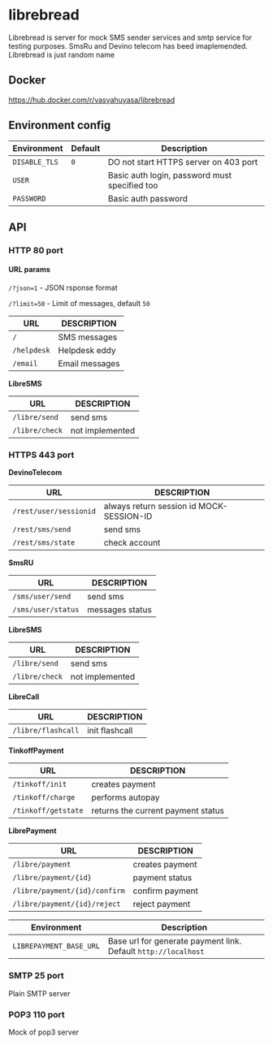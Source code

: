 # librebread

Librebread is server for mock SMS sender services and smtp service for testing purposes. SmsRu and Devino telecom has beed imaplemended. Librebread is just random name

## Docker

https://hub.docker.com/r/vasyahuyasa/librebread

## Environment config

| Environment   | Default | Description  |
|---------------|---------|--------------|
| `DISABLE_TLS` | `0`     | DO not start HTTPS server on 403 port |
| `USER`        |         | Basic auth login, password must specified too |
| `PASSWORD`    |         | Basic auth password |

## API

### HTTP 80 port

#### URL params

`/?json=1` - JSON rsponse format

`/?limit=50` - Limit of messages, default `50`

| URL                    | DESCRIPTION    |
|------------------------|----------------|
| `/`                    | SMS messages   |
| `/helpdesk`            | Helpdesk eddy  |
| `/email`               | Email messages |

__LibreSMS__

| URL                | DESCRIPTION |
|--------------------|-------------|
| `/libre/send`      | send sms    |
| `/libre/check`     | not implemented |

### HTTPS 443 port

__DevinoTelecom__

| URL                    | DESCRIPTION |
|------------------------|-------------|
| `/rest/user/sessionid` |  always return session id MOCK-SESSION-ID |
| `/rest/sms/send`       | send sms |
| `/rest/sms/state`      | check account |

__SmsRU__

| URL                | DESCRIPTION |
|--------------------|-------------|
| `/sms/user/send`   | send sms    |
| `/sms/user/status` | messages status |

__LibreSMS__

| URL                | DESCRIPTION |
|--------------------|-------------|
| `/libre/send`      | send sms    |
| `/libre/check`     | not implemented |

__LibreCall__

| URL                | DESCRIPTION |
|--------------------|-------------|
| `/libre/flashcall` | init flashcall |

__TinkoffPayment__

| URL                 | DESCRIPTION |
|---------------------|-------------|
| `/tinkoff/init`     | creates payment |
| `/tinkoff/charge`   | performs autopay |
| `/tinkoff/getstate` | returns the current payment status |

__LibrePayment__

| URL                          | DESCRIPTION |
|------------------------------|-------------|
| `/libre/payment`             | creates payment |
| `/libre/payment/{id}`        | payment status |
| `/libre/payment/{id}/confirm`| confirm payment |
| `/libre/payment/{id}/reject` | reject payment |

| Environment             | Description |
|-------------------------|-------------|
| `LIBREPAYMENT_BASE_URL` | Base url for generate payment link. Default `http://localhost` |

### SMTP 25 port

Plain SMTP server

### POP3 110 port

Mock of pop3 server